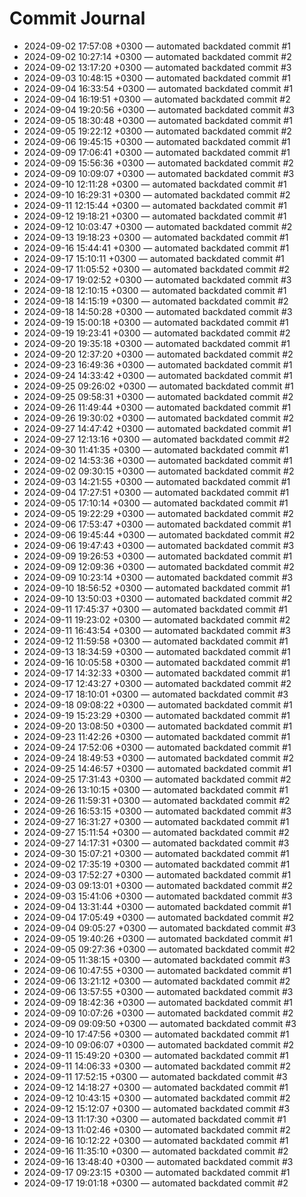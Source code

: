 # Commit Journal

- 2024-09-02 17:57:08 +0300 — automated backdated commit #1
- 2024-09-02 10:27:14 +0300 — automated backdated commit #2
- 2024-09-02 13:17:20 +0300 — automated backdated commit #3
- 2024-09-03 10:48:15 +0300 — automated backdated commit #1
- 2024-09-04 16:33:54 +0300 — automated backdated commit #1
- 2024-09-04 16:19:51 +0300 — automated backdated commit #2
- 2024-09-04 19:20:56 +0300 — automated backdated commit #3
- 2024-09-05 18:30:48 +0300 — automated backdated commit #1
- 2024-09-05 19:22:12 +0300 — automated backdated commit #2
- 2024-09-06 19:45:15 +0300 — automated backdated commit #1
- 2024-09-09 17:06:41 +0300 — automated backdated commit #1
- 2024-09-09 15:56:36 +0300 — automated backdated commit #2
- 2024-09-09 10:09:07 +0300 — automated backdated commit #3
- 2024-09-10 12:11:28 +0300 — automated backdated commit #1
- 2024-09-10 16:29:31 +0300 — automated backdated commit #2
- 2024-09-11 12:15:44 +0300 — automated backdated commit #1
- 2024-09-12 19:18:21 +0300 — automated backdated commit #1
- 2024-09-12 10:03:47 +0300 — automated backdated commit #2
- 2024-09-13 19:18:23 +0300 — automated backdated commit #1
- 2024-09-16 15:44:41 +0300 — automated backdated commit #1
- 2024-09-17 15:10:11 +0300 — automated backdated commit #1
- 2024-09-17 11:05:52 +0300 — automated backdated commit #2
- 2024-09-17 19:02:52 +0300 — automated backdated commit #3
- 2024-09-18 12:10:15 +0300 — automated backdated commit #1
- 2024-09-18 14:15:19 +0300 — automated backdated commit #2
- 2024-09-18 14:50:28 +0300 — automated backdated commit #3
- 2024-09-19 15:00:18 +0300 — automated backdated commit #1
- 2024-09-19 19:23:41 +0300 — automated backdated commit #2
- 2024-09-20 19:35:18 +0300 — automated backdated commit #1
- 2024-09-20 12:37:20 +0300 — automated backdated commit #2
- 2024-09-23 16:49:36 +0300 — automated backdated commit #1
- 2024-09-24 14:33:42 +0300 — automated backdated commit #1
- 2024-09-25 09:26:02 +0300 — automated backdated commit #1
- 2024-09-25 09:58:31 +0300 — automated backdated commit #2
- 2024-09-26 11:49:44 +0300 — automated backdated commit #1
- 2024-09-26 19:30:02 +0300 — automated backdated commit #2
- 2024-09-27 14:47:42 +0300 — automated backdated commit #1
- 2024-09-27 12:13:16 +0300 — automated backdated commit #2
- 2024-09-30 11:41:35 +0300 — automated backdated commit #1
- 2024-09-02 14:53:36 +0300 — automated backdated commit #1
- 2024-09-02 09:30:15 +0300 — automated backdated commit #2
- 2024-09-03 14:21:55 +0300 — automated backdated commit #1
- 2024-09-04 17:27:51 +0300 — automated backdated commit #1
- 2024-09-05 17:10:14 +0300 — automated backdated commit #1
- 2024-09-05 19:22:29 +0300 — automated backdated commit #2
- 2024-09-06 17:53:47 +0300 — automated backdated commit #1
- 2024-09-06 19:45:44 +0300 — automated backdated commit #2
- 2024-09-06 19:47:43 +0300 — automated backdated commit #3
- 2024-09-09 19:26:53 +0300 — automated backdated commit #1
- 2024-09-09 12:09:36 +0300 — automated backdated commit #2
- 2024-09-09 10:23:14 +0300 — automated backdated commit #3
- 2024-09-10 18:56:52 +0300 — automated backdated commit #1
- 2024-09-10 13:50:03 +0300 — automated backdated commit #2
- 2024-09-11 17:45:37 +0300 — automated backdated commit #1
- 2024-09-11 19:23:02 +0300 — automated backdated commit #2
- 2024-09-11 16:43:54 +0300 — automated backdated commit #3
- 2024-09-12 11:59:58 +0300 — automated backdated commit #1
- 2024-09-13 18:34:59 +0300 — automated backdated commit #1
- 2024-09-16 10:05:58 +0300 — automated backdated commit #1
- 2024-09-17 14:32:33 +0300 — automated backdated commit #1
- 2024-09-17 12:43:27 +0300 — automated backdated commit #2
- 2024-09-17 18:10:01 +0300 — automated backdated commit #3
- 2024-09-18 09:08:22 +0300 — automated backdated commit #1
- 2024-09-19 15:23:29 +0300 — automated backdated commit #1
- 2024-09-20 13:08:50 +0300 — automated backdated commit #1
- 2024-09-23 11:42:26 +0300 — automated backdated commit #1
- 2024-09-24 17:52:06 +0300 — automated backdated commit #1
- 2024-09-24 18:49:53 +0300 — automated backdated commit #2
- 2024-09-25 14:46:57 +0300 — automated backdated commit #1
- 2024-09-25 17:31:43 +0300 — automated backdated commit #2
- 2024-09-26 13:10:15 +0300 — automated backdated commit #1
- 2024-09-26 11:59:31 +0300 — automated backdated commit #2
- 2024-09-26 16:53:15 +0300 — automated backdated commit #3
- 2024-09-27 16:31:27 +0300 — automated backdated commit #1
- 2024-09-27 15:11:54 +0300 — automated backdated commit #2
- 2024-09-27 14:17:31 +0300 — automated backdated commit #3
- 2024-09-30 15:07:21 +0300 — automated backdated commit #1
- 2024-09-02 17:35:19 +0300 — automated backdated commit #1
- 2024-09-03 17:52:27 +0300 — automated backdated commit #1
- 2024-09-03 09:13:01 +0300 — automated backdated commit #2
- 2024-09-03 15:41:06 +0300 — automated backdated commit #3
- 2024-09-04 13:31:44 +0300 — automated backdated commit #1
- 2024-09-04 17:05:49 +0300 — automated backdated commit #2
- 2024-09-04 09:05:27 +0300 — automated backdated commit #3
- 2024-09-05 19:40:26 +0300 — automated backdated commit #1
- 2024-09-05 09:27:36 +0300 — automated backdated commit #2
- 2024-09-05 11:38:15 +0300 — automated backdated commit #3
- 2024-09-06 10:47:55 +0300 — automated backdated commit #1
- 2024-09-06 13:21:12 +0300 — automated backdated commit #2
- 2024-09-06 13:57:55 +0300 — automated backdated commit #3
- 2024-09-09 18:42:36 +0300 — automated backdated commit #1
- 2024-09-09 10:07:26 +0300 — automated backdated commit #2
- 2024-09-09 09:09:50 +0300 — automated backdated commit #3
- 2024-09-10 17:47:56 +0300 — automated backdated commit #1
- 2024-09-10 09:06:07 +0300 — automated backdated commit #2
- 2024-09-11 15:49:20 +0300 — automated backdated commit #1
- 2024-09-11 14:06:33 +0300 — automated backdated commit #2
- 2024-09-11 17:52:15 +0300 — automated backdated commit #3
- 2024-09-12 14:18:27 +0300 — automated backdated commit #1
- 2024-09-12 10:43:15 +0300 — automated backdated commit #2
- 2024-09-12 15:12:07 +0300 — automated backdated commit #3
- 2024-09-13 11:17:30 +0300 — automated backdated commit #1
- 2024-09-13 11:02:46 +0300 — automated backdated commit #2
- 2024-09-16 10:12:22 +0300 — automated backdated commit #1
- 2024-09-16 11:35:10 +0300 — automated backdated commit #2
- 2024-09-16 13:48:40 +0300 — automated backdated commit #3
- 2024-09-17 09:23:15 +0300 — automated backdated commit #1
- 2024-09-17 19:01:18 +0300 — automated backdated commit #2

